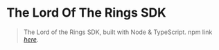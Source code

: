 # The Lord Of The Rings SDK

> The Lord of the Rings SDK, built with Node &amp; TypeScript.
> npm link [_here_](https://www.npmjs.com/package/hassan-sdk).
